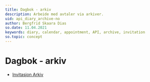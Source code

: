 ```yaml
---
title: Dagbok - arkiv
description: Arbeide med avtaler via arkiver.
uid: api_diary_archive-no
author: Bergfrid Skaara Dias
so.date: 11.04.2021
keywords: diary, calendar, appointment, API, archive, invitation
so.topic: concept
---
```


# Dagbok - arkiv

* [Invitasjon Arkiv][1]

<!-- Referenced links -->
[1]: invitation-archive.md
